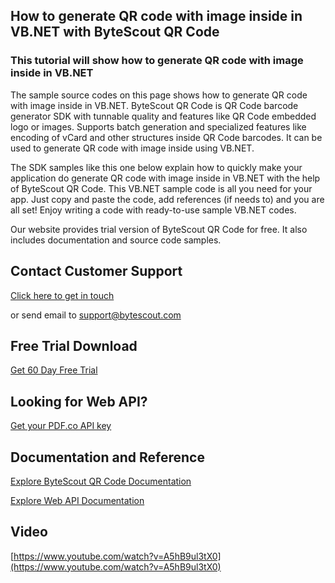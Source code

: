 ## How to generate QR code with image inside in VB.NET with ByteScout QR Code

### This tutorial will show how to generate QR code with image inside in VB.NET

The sample source codes on this page shows how to generate QR code with image inside in VB.NET. ByteScout QR Code is QR Code barcode generator SDK with tunnable quality and features like QR Code embedded logo or images. Supports batch generation and specialized features like encoding of vCard and other structures inside QR Code barcodes. It can be used to generate QR code with image inside using VB.NET.

The SDK samples like this one below explain how to quickly make your application do generate QR code with image inside in VB.NET with the help of ByteScout QR Code. This VB.NET sample code is all you need for your app. Just copy and paste the code, add references (if needs to) and you are all set! Enjoy writing a code with ready-to-use sample VB.NET codes.

Our website provides trial version of ByteScout QR Code for free. It also includes documentation and source code samples.

## Contact Customer Support

[Click here to get in touch](https://bytescout.zendesk.com/hc/en-us/requests/new?subject=ByteScout%20QR%20Code%20Question)

or send email to [support@bytescout.com](mailto:support@bytescout.com?subject=ByteScout%20QR%20Code%20Question) 

## Free Trial Download

[Get 60 Day Free Trial](https://bytescout.com/download/web-installer?utm_source=github-readme)

## Looking for Web API? 

[Get your PDF.co API key](https://pdf.co/documentation/api?utm_source=github-readme)

## Documentation and Reference

[Explore ByteScout QR Code Documentation](https://bytescout.com/documentation/index.html?utm_source=github-readme)

[Explore Web API Documentation](https://pdf.co/documentation/api?utm_source=github-readme)

## Video

[https://www.youtube.com/watch?v=A5hB9ul3tX0](https://www.youtube.com/watch?v=A5hB9ul3tX0)